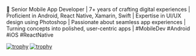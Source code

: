📱 Senior Mobile App Developer | 7+ years of crafting digital experiences | Proficient in Android, React Native, Xamarin, Swift | 
Expertise in UI/UX design using Photoshop | Passionate about seamless app experiences | Turning concepts into polished, user-centric apps | 
#MobileDev #Android #iOS #ReactNative

[![trophy](http://github-readme-stats-notha99y.vercel.app/api?username=jughoor&theme=great-gatsby&show_icons=true&hide_border=true)](https://github.com/ryo-ma/github-profile-trophy)
[![trophy](https://github-profile-trophy.vercel.app/?username=jughoor&theme=buddhism)](https://github.com/ryo-ma/github-profile-trophy)

<!---
[![trophy](http://github-readme-stats-notha99y.vercel.app/api/top-langs/?username=abbasturkoglu&theme=great-gatsby&show_icons=true&hide_border=true&hide=jupyter%20notebook)]

--->
<!---
abbasturkoglu/abbasturkoglu is a ✨ special ✨ repository because its `README.md` (this file) appears on your GitHub profile.
You can click the Preview link to take a look at your changes.
--->
